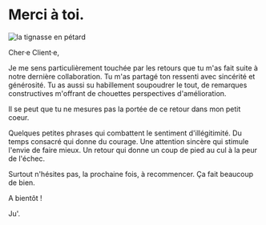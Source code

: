 # Merci à toi.

![la tignasse en pétard](https://github.com/Julia-barbelane/reflexions/blob/master/photos/merci-a-toi.png)

Cher·e Client·e, 

Je me sens particulièrement touchée par les retours que tu m'as fait suite à notre dernière collaboration. Tu m'as partagé ton ressenti avec sincérité et générosité. Tu as aussi su habillement soupoudrer le tout, de remarques constructives m'offrant de chouettes perspectives d'amélioration.

Il se peut que tu ne mesures pas la portée de ce retour dans mon petit coeur. 

Quelques petites phrases qui combattent le sentiment d'illégitimité. Du temps consacré qui donne du courage. Une attention sincère qui stimule l'envie de faire mieux. Un retour qui donne un coup de pied au cul à la peur de l'échec. 

Surtout n'hésites pas, la prochaine fois, à recommencer. Ça fait beaucoup de bien. 

A bientôt !

Ju'.
